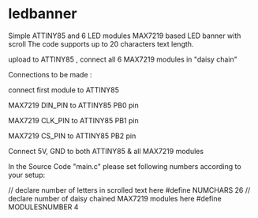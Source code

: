 # ledbanner

Simple ATTINY85 and 6 LED modules MAX7219 based LED banner with scroll
The code supports up to 20 characters text length.

upload to ATTINY85 , connect all 6 MAX7219 modules in "daisy chain"

Connections to be made :

connect first module to ATTINY85

MAX7219 DIN_PIN	to ATTINY85	PB0 pin

MAX7219 CLK_PIN	to ATTINY85	PB1 pin

MAX7219 CS_PIN	to ATTINY85 PB2 pin

Connect 5V, GND to both ATTINY85 & all MAX7219 modules

In the Source Code "main.c" please set following numbers according to your setup:

// declare number of letters in scrolled text here
#define NUMCHARS		26
// declare number of daisy chained MAX7219 modules here
#define MODULESNUMBER           4



